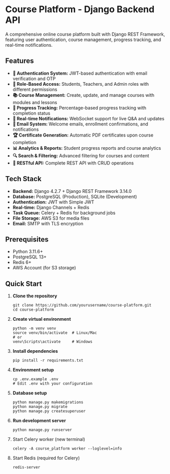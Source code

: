 # Course Platform - Django Backend API

<p>A comprehensive online course platform built with Django REST Framework, featuring user authentication, course management, progress tracking, and real-time notifications.</p>

## Features
- **🔐 Authentication System:** JWT-based authentication with email verification and OTP
- **👥 Role-Based Access:** Students, Teachers, and Admin roles with different permissions
- **📚 Course Management:** Create, update, and manage courses with modules and lessons
- **🎯 Progress Tracking:** Percentage-based progress tracking with completion status
- **💬 Real-time Notifications:** WebSocket support for live Q&A and updates
- **📧 Email System:** Welcome emails, enrollment confirmations, and notifications
- **🏆 Certificate Generation:** Automatic PDF certificates upon course completion
- **📊 Analytics & Reports:** Student progress reports and course analytics
- **🔍 Search & Filtering:** Advanced filtering for courses and content
- **📱 RESTful API:** Complete REST API with CRUD operations

## Tech Stack

- **Backend:** Django 4.2.7 + Django REST Framework 3.14.0
- **Database:** PostgreSQL (Production), SQLite (Development)
- **Authentication:** JWT with Simple JWT
- **Real-time:** Django Channels + Redis
- **Task Queue:** Celery + Redis for background jobs
- **File Storage:** AWS S3 for media files
- **Email:** SMTP with TLS encryption

##  Prerequisites

- Python 3.11.6+
- PostgreSQL 13+
- Redis 6+
- AWS Account (for S3 storage)

## Quick Start

1. **Clone the repository**
   
    ```
    git clone https://github.com/yourusername/course-platform.git
    cd course-platform
    ```

3. **Create virtual environment**
    ```
    python -m venv venv
    source venv/bin/activate  # Linux/Mac
    # or
    venv\Scripts\activate     # Windows

    ```

4. **Install dependencies**
    ```
    pip install -r requirements.txt
    ```

5. **Environment setup**
    ```
    cp .env.example .env
    # Edit .env with your configuration
    ```

6. **Database setup**
    ```
    python manage.py makemigrations
    python manage.py migrate
    python manage.py createsuperuser
   ```

7. **Run development server**
    ```
    python manage.py runserver
    ```

8. Start Celery worker (new terminal)
    ```
    celery -A course_platform worker --loglevel=info
    ```
9. Start Redis (required for Celery)
    ```
    redis-server
    ```

